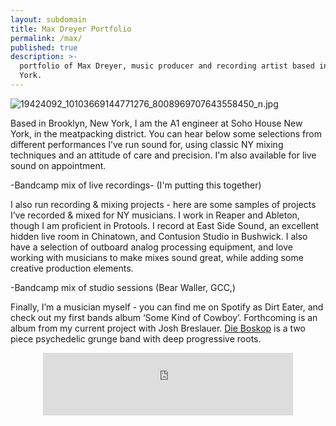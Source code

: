 ```yaml
---
layout: subdomain
title: Max Dreyer Portfolio
permalink: /max/
published: true
description: >-
  portfolio of Max Dreyer, music producer and recording artist based in New
  York.
---
```





![19424092_10103669144771276_8008969707643558450_n.jpg]({{site.baseurl}}/images/19424092_10103669144771276_8008969707643558450_n.jpg)


Based in Brooklyn, New York, I am the A1 engineer at Soho House New York, in the meatpacking district. You can hear below some selections from different performances I’ve run sound for, using classic NY mixing techniques and an attitude of care and precision. I'm also available for live sound on appointment.

-Bandcamp mix of live recordings- (I'm putting this together)


I also run recording & mixing projects - here are some samples of projects I’ve recorded & mixed for NY musicians. I work in Reaper and Ableton, though I am proficient in Protools. I record at East Side Sound, an excellent hidden live room in Chinatown, and Contusion Studio in Bushwick. I also have a selection of outboard analog processing equipment, and love working with musicians to make mixes sound great, while adding some creative production elements.

-Bandcamp mix of studio sessions (Bear Waller, GCC,)


Finally, I’m a musician myself - you can find me on Spotify as Dirt Eater, and check out my first bands album ‘Some Kind of Cowboy’. Forthcoming is an album from my current project with Josh Breslauer. [Die Boskop](http://dreyerprojects.info/dieboskop/) is a two piece psychedelic grunge band with deep progressive roots. 


<center>
<iframe width="400" height="100" style="position: relative; display: block; width: 400px; height: 100px;" src="http://bandcamp.com/EmbeddedPlayer/v=2/album=1328762051/size=venti/bgcol=FFFFFF/linkcol=4285BB/transparent=true/" allowtransparency="true" frameborder="0"><a href="http://dirteater.dreyerprojects.info/album/working-portfolio">Working Portfolio</a></iframe>
</center>
